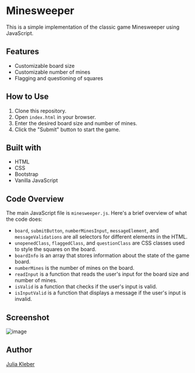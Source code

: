 # Minesweeper

This is a simple implementation of the classic game Minesweeper using JavaScript.

## Features

- Customizable board size
- Customizable number of mines
- Flagging and questioning of squares

## How to Use

1. Clone this repository.
2. Open `index.html` in your browser.
3. Enter the desired board size and number of mines.
4. Click the "Submit" button to start the game.

## Built with

- HTML
- CSS
- Bootstrap
- Vanilla JavaScript

## Code Overview

The main JavaScript file is `minesweeper.js`. Here's a brief overview of what the code does:

- `board`, `submitButton`, `numberMinesInput`, `messageElement`, and `messageValidations` are all selectors for different elements in the HTML.
- `unopenedClass`, `flaggedClass`, and `questionClass` are CSS classes used to style the squares on the board.
- `boardInfo` is an array that stores information about the state of the game board.
- `numberMines` is the number of mines on the board.
- `readInput` is a function that reads the user's input for the board size and number of mines.
- `isValid` is a function that checks if the user's input is valid.
- `isInputValid` is a function that displays a message if the user's input is invalid.

## Screenshot

![image](https://github.com/GoldieCrystal/Minesweeper/assets/142741980/a53f0e2a-596f-4d22-a2c3-0d979438af07)

## Author

[Julia Kleber](https://github.com/JuliaKleber)
